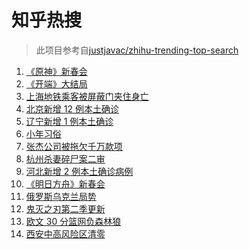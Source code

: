 # 知乎热搜

> 此项目参考自[justjavac/zhihu-trending-top-search](https://github.com/justjavac/zhihu-trending-top-search/blob/main/utils.ts)

<!-- BEGIN -->
  <!-- 最后更新时间:Tue Jan 25 2022 18:13:24 GMT+0000 (Coordinated Universal Time) -->
  1. [《原神》新春会](https://www.zhihu.com/search?q=原神)
1. [《开端》大结局](https://www.zhihu.com/search?q=开端大结局)
1. [上海地铁乘客被屏蔽门夹住身亡](https://www.zhihu.com/search?q=上海地铁)
1. [北京新增 12 例本土确诊](https://www.zhihu.com/search?q=北京新增)
1. [辽宁新增 1 例本土确诊](https://www.zhihu.com/search?q=辽宁新增)
1. [小年习俗](https://www.zhihu.com/search?q=小年)
1. [张杰公司被拖欠千万款项](https://www.zhihu.com/search?q=张杰公司)
1. [杭州杀妻碎尸案二审](https://www.zhihu.com/search?q=杭州杀妻碎尸案)
1. [河北新增 2 例本土确诊病例](https://www.zhihu.com/search?q=河北新增)
1. [《明日方舟》新春会](https://www.zhihu.com/search?q=明日方舟)
1. [俄罗斯乌克兰局势](https://www.zhihu.com/search?q=俄罗斯乌克兰)
1. [鬼灭之刃第二季更新](https://www.zhihu.com/search?q=鬼灭之刃)
1. [欧文 30 分篮网负森林狼](https://www.zhihu.com/search?q=篮网)
1. [西安中高风险区清零](https://www.zhihu.com/search?q=西安清零)
  <!-- END -->